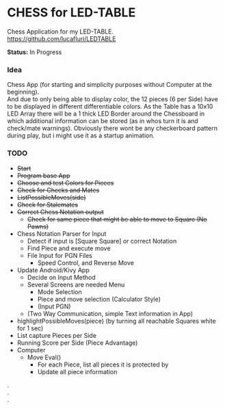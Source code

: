 # CHESS for LED-TABLE

Chess Application for my LED-TABLE.  
https://github.com/lucafluri/LEDTABLE

**Status:** In Progress

### Idea  
Chess App (for starting and simplicity purposes without Computer at the beginning).  
And due to only being able to display color, the 12 pieces (6 per Side) have to be displayed in different differentiable colors. As the Table has a  10x10 LED Array there will be a 1 thick LED Border around the Chessboard in which additional information can be stored (as in whos turn it is and check/mate warnings).
Obviously there wont be any checkerboard pattern during play, but i might use it as a startup animation.

### TODO
- ~~Start~~
- ~~Program base App~~
- ~~Choose and test Colors for Pieces~~
- ~~Check for Checks and Mates~~
- ~~ListPossibleMoves(side)~~
- ~~Check for Stalemates~~
- ~~Correct Chess Notation output~~
  - ~~Check for same piece that might be able to move to Square (No Pawns)~~
- Chess Notation Parser for Input
  - Detect if input is [Square Square] or correct Notation
  - Find Piece and execute move
  - File Input for PGN Files
    - Speed Control, and Reverse Move
- Update Android/Kivy App
  - Decide on Input Method
  - Several Screens are needed Menu
    - Mode Selection
    - Piece and move selection (Calculator Style)
    - (Input PGN)
  - (Two Way Communication, simple Text information in App)
- highlightPossibleMoves(piece) (by turning all reachable Squares white for 1 sec)
- List capture Pieces per Side
- Running Score per Side (Piece Advantage)
- Computer
  - Move Eval()
    - For each Piece, list all pieces it is protected by
    - Update all piece information  

.  
.  
.    
